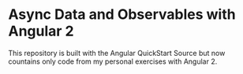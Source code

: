 # Async Data and Observables with Angular 2



This repository is built with the Angular QuickStart Source but now countains only code from my personal exercises with Angular 2.
